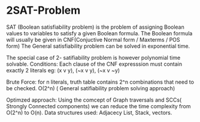 # 2SAT-Problem
SAT (Boolean satisfiability problem) is the problem of assigning Boolean values to variables to satisfy a given Boolean formula. 
The Boolean formula will usually be given in CNF(Conjuctive Normal form / Maxterms / POS form)
The General satisfiability problem can be solved in exponential time. 

The special case of 2- satifiability problem is however polynomial time solvable.
Conditions: Each clause of the CNF expresssion must contain exactly 2 literals 
eg:  (x v y), (~x v y), (~x v ~y)

Brute Force: for n literals, truth table contains 2^n combinations that need to be checked.  O(2^n)  ( General satifiability problem solving approach)

Optimzed approach: Using the comcept of Graph traversals and SCCs( Strongly Connected components) we can reduce the time complexity from O(2^n) to O(n).
Data structures used: Adjacecy List, Stack, vectors.
 
 
